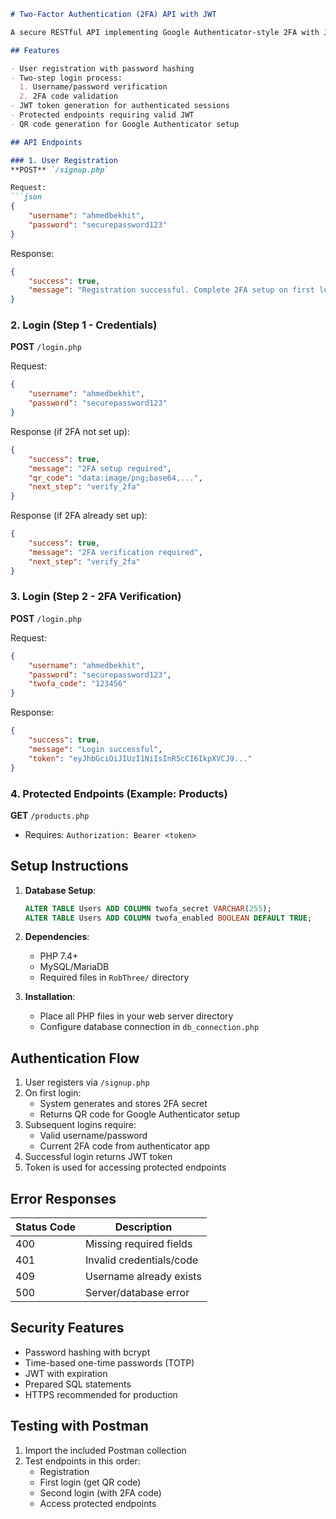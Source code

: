```markdown
# Two-Factor Authentication (2FA) API with JWT

A secure RESTful API implementing Google Authenticator-style 2FA with JWT token authentication.

## Features

- User registration with password hashing
- Two-step login process:
  1. Username/password verification
  2. 2FA code validation
- JWT token generation for authenticated sessions
- Protected endpoints requiring valid JWT
- QR code generation for Google Authenticator setup

## API Endpoints

### 1. User Registration
**POST** `/signup.php`

Request:
```json
{
    "username": "ahmedbekhit",
    "password": "securepassword123"
}
```

Response:
```json
{
    "success": true,
    "message": "Registration successful. Complete 2FA setup on first login."
}
```

### 2. Login (Step 1 - Credentials)
**POST** `/login.php`

Request:
```json
{
    "username": "ahmedbekhit",
    "password": "securepassword123"
}
```

Response (if 2FA not set up):
```json
{
    "success": true,
    "message": "2FA setup required",
    "qr_code": "data:image/png;base64,...",
    "next_step": "verify_2fa"
}
```

Response (if 2FA already set up):
```json
{
    "success": true,
    "message": "2FA verification required",
    "next_step": "verify_2fa"
}
```

### 3. Login (Step 2 - 2FA Verification)
**POST** `/login.php`

Request:
```json
{
    "username": "ahmedbekhit",
    "password": "securepassword123",
    "twofa_code": "123456"
}
```

Response:
```json
{
    "success": true,
    "message": "Login successful",
    "token": "eyJhbGciOiJIUzI1NiIsInR5cCI6IkpXVCJ9..."
}
```

### 4. Protected Endpoints (Example: Products)
**GET** `/products.php`
- Requires: `Authorization: Bearer <token>`

## Setup Instructions

1. **Database Setup**:
   ```sql
   ALTER TABLE Users ADD COLUMN twofa_secret VARCHAR(255);
   ALTER TABLE Users ADD COLUMN twofa_enabled BOOLEAN DEFAULT TRUE;
   ```

2. **Dependencies**:
   - PHP 7.4+
   - MySQL/MariaDB
   - Required files in `RobThree/` directory

3. **Installation**:
   - Place all PHP files in your web server directory
   - Configure database connection in `db_connection.php`

## Authentication Flow

1. User registers via `/signup.php`
2. On first login:
   - System generates and stores 2FA secret
   - Returns QR code for Google Authenticator setup
3. Subsequent logins require:
   - Valid username/password
   - Current 2FA code from authenticator app
4. Successful login returns JWT token
5. Token is used for accessing protected endpoints

## Error Responses

| Status Code | Description                 |
|-------------|-----------------------------|
| 400         | Missing required fields     |
| 401         | Invalid credentials/code    |
| 409         | Username already exists     |
| 500         | Server/database error       |

## Security Features

- Password hashing with bcrypt
- Time-based one-time passwords (TOTP)
- JWT with expiration
- Prepared SQL statements
- HTTPS recommended for production

## Testing with Postman

1. Import the included Postman collection
2. Test endpoints in this order:
   - Registration
   - First login (get QR code)
   - Second login (with 2FA code)
   - Access protected endpoints

```
